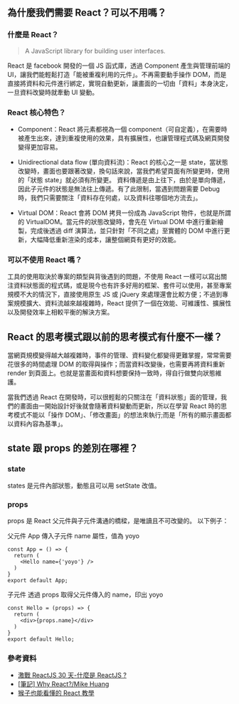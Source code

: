 ## 為什麼我們需要 React？可以不用嗎？

### 什麼是 React？

> A JavaScript library for building user interfaces.

React 是 facebook 開發的一個 JS 函式庫，透過 Component 產生與管理前端的 UI，讓我們能輕鬆打造「能被重複利用的元件」。不再需要動手操作 DOM，而是直接將資料和元件進行綁定，實現自動更新，讓畫面的一切由「資料」本身決定，一旦資料改變時就牽動 UI 變動。

### React 核心特色？

- Component：React 將元素都視為一個 component（可自定義），在需要時被產生出來，達到重複使用的效果，具有擴展性，也讓管理程式碼及網頁開發變得更加容易。

- Unidirectional data flow (單向資料流)：React 的核心之一是 state，當狀態改變時，畫面也要跟著改變，換句話來說，當我們希望頁面有所變更時，使用的「狀態 state」就必須有所變更。
  資料傳遞是由上往下，由於是單向傳遞，因此子元件的狀態是無法往上傳遞。有了此限制，當遇到問題需要 Debug 時，我們只需要關注「資料存在何處，以及資料往哪個地方流去」。

- Virtual DOM：React 會將 DOM 拷貝一份成為 JavaScript 物件，也就是所謂的 VirtualDOM。當元件的狀態改變時，會先在 Virtual DOM 中進行重新繪製，完成後透過 diff 演算法，並只針對「不同之處」至實體的 DOM 中進行更新，大幅降低重新渲染的成本，讓整個網頁有更好的效能。

### 可以不使用 React 嗎？

工具的使用取決於專案的類型與背後遇到的問題，不使用 React 一樣可以寫出關注資料狀態面的程式碼，或是現今也有許多好用的框架、套件可以使用，甚至專案規模不大的情況下，直接使用原生 JS 或 jQuery 來處理還會比較方便；不過到專案規模擴大、資料流越來越複雜時，React 提供了一個在效能、可維護性、擴展性以及開發效率上相較平衡的解決方案。

## React 的思考模式跟以前的思考模式有什麼不一樣？

當網頁規模變得越大越複雜時，事件的管理、資料變化都變得更難掌握，常常需要花很多的時間處理 DOM 的取得與操作；而當資料改變後，也需要再將資料重新 render 到頁面上。也就是當畫面和資料想要保持一致時，得自行做雙向狀態維護。

當我們透過 React 在開發時，可以很輕鬆的只關注在「資料狀態」面的管理，我們的畫面由一開始設計好後就會隨著資料變動而更新，所以在學習 React 時的思考模式不能以「操作 DOM」、「修改畫面」的想法來執行;而是「所有的顯示畫面都以資料內容為基準」。

## state 跟 props 的差別在哪裡？

### state

states 是元件內部狀態，動態且可以用 setState 改值。

### props

props 是 React 父元件與子元件溝通的橋樑，是唯讀且不可改變的。
以下例子：

父元件 App 傳入子元件 name 屬性，值為 yoyo

```
const App = () => {
  return (
    <Hello name={'yoyo'} />
  )
}
export default App;
```

子元件 <Hello /> 透過 props 取得父元件傳入的 name，印出 yoyo

```
const Hello = (props) => {
  return (
    <div>{props.name}</div>
  )
}
export default Hello;
```

### 參考資料

- [激戰 ReactJS 30 天-什麼是 ReactJS ?](https://ithelp.ithome.com.tw/articles/10192491)
- [[筆記] Why React?/Mike Huang](https://medium.com/%E9%BA%A5%E5%85%8B%E7%9A%84%E5%8D%8A%E8%B7%AF%E5%87%BA%E5%AE%B6%E7%AD%86%E8%A8%98/%E7%AD%86%E8%A8%98-why-react-424f2abaf9a2)
- [猴子也能看懂的 React 教學](https://j6qup3.github.io/2016/08/06/%E7%8C%B4%E5%AD%90%E4%B9%9F%E8%83%BD%E7%9C%8B%E6%87%82%E7%9A%84-React-%E6%95%99%E5%AD%B8-1/#%E4%BB%80%E9%BA%BC%E6%98%AF-React%EF%BC%9F)
